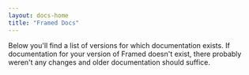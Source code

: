 ```yaml
---
layout: docs-home
title: "Framed Docs"
---
```


Below you'll find a list of versions for which documentation exists. If documentation for your version of Framed doesn't exist, there probably weren't any changes and older documentation should suffice.